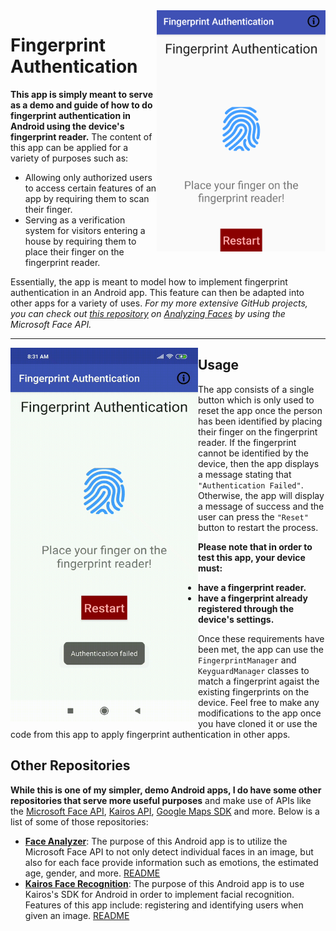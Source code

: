 <img align="right" src="https://github.com/ishaanjav/Fingerprint_Authentication/blob/master/Fingerprint%20App.png" width="270">

# Fingerprint Authentication


**This app is simply meant to serve as a demo and guide of how to do fingerprint authentication in Android using the device's fingerprint reader.** The content of this app can be applied for a variety of purposes such as:
- Allowing only authorized users to access certain features of an app by requiring them to scan their finger.
- Serving as a verification system for visitors entering a house by requiring them to place their finger on the fingerprint reader. 

Essentially, the app is meant to model how to implement fingerprint authentication in an Android app. This feature can then be adapted into other apps for a variety of uses. *For my more
extensive GitHub projects, you can check out [this repository](https://github.com/ishaanjav/Face_Analyzer) on [Analyzing Faces](https://github.com/ishaanjav/Face_Analyzer) 
by using the Microsoft Face API.*

____

<img align="left" src="https://github.com/ishaanjav/Fingerprint_Authentication/blob/master/Animated%20Example.gif" width="300" height = "598">

## Usage
The app consists of a single button which is only used to reset the app once the person has been identified by placing their finger on the fingerprint reader. If the fingerprint cannot be identified by the device, then the app displays a message stating that `"Authentication Failed"`. Otherwise, the app will display a message of success and the user can press the `"Reset"` button to restart the process.

**Please note that in order to test this app, your device must:**
- **have a fingerprint reader.**
- **have a fingerprint already registered through the device's settings.**

Once these requirements have been met, the app can use the `FingerprintManager` and `KeyguardManager` classes to match a fingerprint agaist the existing fingerprints on the device. Feel free to make any modifications to the app once you have cloned it or use the code from this app to apply fingerprint authentication in other apps.

## Other Repositories
**While this is one of my simpler, demo Android apps, I do have some other repositories that serve more useful purposes** and make use of APIs like the [Microsoft Face API](https://azure.microsoft.com/en-us/services/cognitive-services/face/), [Kairos API](https://www.kairos.com/docs/), [Google Maps SDK](https://developers.google.com/maps/documentation/android-sdk/intro) and more. Below is a list of some of those repositories:

- [**Face Analyzer**](https://github.com/ishaanjav/Face_Analyzer): The purpose of this Android app is to utilize the Microsoft Face API to not only detect individual faces in an image, but also for each face provide information such as emotions, the estimated age, gender, and more. [README](https://github.com/ishaanjav/Face_Analyzer/blob/master/README.md)
- [**Kairos Face Recognition**](https://github.com/ishaanjav/Kairos_Face_Recognition): The purpose of this Android app is to use Kairos's SDK for Android in order to implement facial recognition. Features of this app include: registering and identifying users when given an image. [README](https://github.com/ishaanjav/Kairos_Face_Recognition/blob/master/README.md)



